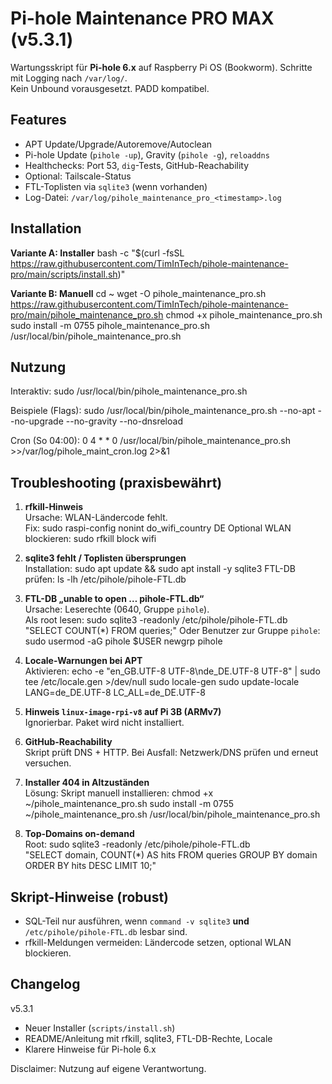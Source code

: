 # Pi-hole Maintenance PRO MAX (v5.3.1)

Wartungsskript für **Pi-hole 6.x** auf Raspberry Pi OS (Bookworm). Schritte mit Logging nach `/var/log/`.  
Kein Unbound vorausgesetzt. PADD kompatibel.

## Features
- APT Update/Upgrade/Autoremove/Autoclean
- Pi-hole Update (`pihole -up`), Gravity (`pihole -g`), `reloaddns`
- Healthchecks: Port 53, `dig`-Tests, GitHub-Reachability
- Optional: Tailscale-Status
- FTL-Toplisten via `sqlite3` (wenn vorhanden)
- Log-Datei: `/var/log/pihole_maintenance_pro_<timestamp>.log`

## Installation
**Variante A: Installer**
  bash -c "$(curl -fsSL https://raw.githubusercontent.com/TimInTech/pihole-maintenance-pro/main/scripts/install.sh)"

**Variante B: Manuell**
  cd ~
  wget -O pihole_maintenance_pro.sh https://raw.githubusercontent.com/TimInTech/pihole-maintenance-pro/main/pihole_maintenance_pro.sh
  chmod +x pihole_maintenance_pro.sh
  sudo install -m 0755 pihole_maintenance_pro.sh /usr/local/bin/pihole_maintenance_pro.sh

## Nutzung
Interaktiv:
  sudo /usr/local/bin/pihole_maintenance_pro.sh

Beispiele (Flags):
  sudo /usr/local/bin/pihole_maintenance_pro.sh --no-apt --no-upgrade --no-gravity --no-dnsreload

Cron (So 04:00):
  0 4 * * 0 /usr/local/bin/pihole_maintenance_pro.sh >>/var/log/pihole_maint_cron.log 2>&1

## Troubleshooting (praxisbewährt)
1) **rfkill-Hinweis**  
   Ursache: WLAN-Ländercode fehlt.  
   Fix:
     sudo raspi-config nonint do_wifi_country DE
   Optional WLAN blockieren:
     sudo rfkill block wifi

2) **sqlite3 fehlt / Toplisten übersprungen**  
   Installation:
     sudo apt update && sudo apt install -y sqlite3
   FTL-DB prüfen:
     ls -lh /etc/pihole/pihole-FTL.db

3) **FTL-DB „unable to open … pihole-FTL.db“**  
   Ursache: Leserechte (0640, Gruppe `pihole`).  
   Als root lesen:
     sudo sqlite3 -readonly /etc/pihole/pihole-FTL.db "SELECT COUNT(*) FROM queries;"
   Oder Benutzer zur Gruppe `pihole`:
     sudo usermod -aG pihole $USER
     newgrp pihole

4) **Locale-Warnungen bei APT**  
   Aktivieren:
     echo -e "en_GB.UTF-8 UTF-8\nde_DE.UTF-8 UTF-8" | sudo tee /etc/locale.gen >/dev/null
     sudo locale-gen
     sudo update-locale LANG=de_DE.UTF-8 LC_ALL=de_DE.UTF-8

5) **Hinweis `linux-image-rpi-v8` auf Pi 3B (ARMv7)**  
   Ignorierbar. Paket wird nicht installiert.

6) **GitHub-Reachability**  
   Skript prüft DNS + HTTP. Bei Ausfall: Netzwerk/DNS prüfen und erneut versuchen.

7) **Installer 404 in Altzuständen**  
   Lösung: Skript manuell installieren:
     chmod +x ~/pihole_maintenance_pro.sh
     sudo install -m 0755 ~/pihole_maintenance_pro.sh /usr/local/bin/pihole_maintenance_pro.sh

8) **Top-Domains on-demand**  
   Root:
     sudo sqlite3 -readonly /etc/pihole/pihole-FTL.db \
     "SELECT domain, COUNT(*) AS hits FROM queries GROUP BY domain ORDER BY hits DESC LIMIT 10;"

## Skript-Hinweise (robust)
- SQL-Teil nur ausführen, wenn `command -v sqlite3` **und** `/etc/pihole/pihole-FTL.db` lesbar sind.
- rfkill-Meldungen vermeiden: Ländercode setzen, optional WLAN blockieren.

## Changelog
v5.3.1
- Neuer Installer (`scripts/install.sh`)
- README/Anleitung mit rfkill, sqlite3, FTL-DB-Rechte, Locale
- Klarere Hinweise für Pi-hole 6.x

Disclaimer: Nutzung auf eigene Verantwortung.
